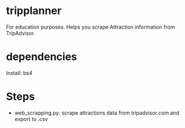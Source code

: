 # tripplanner
For education purposes. Helps you scrape Attraction information from TripAdvisor.

#  dependencies
Install: bs4

# Steps
- web_scrapping.py: scrape attractions data from tripadvisor.com and export to .csv

